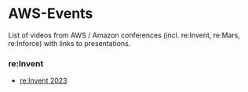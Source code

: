 # AWS-Events
List of videos from AWS / Amazon conferences (incl. re:Invent, re:Mars, re:Inforce) with links to presentations.
  
### re:Invent
* [re:Invent 2023](reInvent2023/reInvent2023.md)
